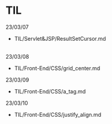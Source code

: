 # TIL
23/03/07
<ul>
  <li>TIL/Servlet&JSP/ResultSetCursor.md</li>
</ul>
<br>
23/03/08
<ul>
  <li>TIL/Front-End/CSS/grid_center.md</li>  
</ul>
23/03/09
<ul>
  <li>TIL/Front-End/CSS/a_tag.md</li>  
</ul>
23/03/10
<ul>
  <li>TIL/Front-End/CSS/justify_align.md</li>  
</ul>
